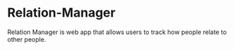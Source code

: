 # Relation-Manager
Relation Manager is web app that allows users to track how people relate to other people.
